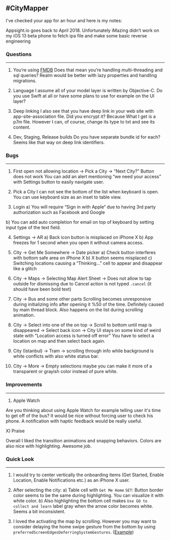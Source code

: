 #CityMapper
---

I've checked your app for an hour and here is my notes:

Appsight.io goes back to April 2018. Unfortunately iMazing didn’t work on my iOS 13 beta phone to fetch ipa file and make some basic reverse engineering

### Questions
---

1) You’re using [FMDB](https://github.com/ccgus/fmdb)
Does that mean you’re handling multi-threading and sql queries? Realm would be better with lazy properties and handling migrations.

2) Language
I assume all of your model layer is written by Objective-C. Do you use Swift at all or have some plans to use for example on the UI layer?

3) Deep linking
I also see that you have deep link in your web site with app-site-association file. 
Did you encrypt it? Because What I get is a p7m file. However I can, of course, change its type to txt and see its content.

4) Dev, Staging, Release builds
Do you have separate bundle id for each? Seems like that way on deep link identifiers.

### Bugs
---

1) First open not allowing location -> Pick a City -> “Next City?” Button does not work 
You can add an alert mentioning “we need your access” with Settings button to easily navigate user.

2) Pick a City
I can not see the bottom of the list when keyboard is open. You can use keyboard size as an inset to table view.

3) Login
a) You will require “Sign in with Apple“ due to having 3rd party authorization such as Facebook and Google

b) You can add auto completion for email on top of keyboard by setting input type of the text field.

4) Settings -> AR 
a) Back icon button is misplaced on iPhone X
b) App freezes for 1 second when you open it without camera access.

5) City -> Get Me Somewhere -> Date picker
a) Check button interferes with bottom safe area on iPhone X
b) X button seems misplaced
c) Switching locations causing a “Thinking…” cell to appear and disappear like a glitch

6) City -> Maps -> Selecting Map Alert Sheet -> Does not allow to tap outside for dismissing due to Cancel action is not typed `.cancel` (it should have been bold text)

7) City -> Bus and some other parts
Scrolling becomes unresponsive during initializing info after opening it %50 of the time. Definitely caused by main thread block. Also happens on the list during scrolling animation.

8) City -> Select into one of the on top -> Scroll to bottom until map is disappeared -> Select back icon -> City UI stays on some kind of weird state with "Location access is turned off error"
You have to select a location on map and then select back again.

9) City (Istanbul) -> Tram -> scrolling through info while background is white conflicts with also white status bar.

10) City -> More -> Empty selections maybe you can make it more of a transparent or grayish color instead of pure white.

### Improvements
---

1) Apple Watch

Are you thinking about using Apple Watch for example telling user it's time to get off of the bus? It would be nice without forcing user to check his phone. A notification with haptic feedback would be really useful.

X) Praise

Overall I liked the transition animations and snapping behaviors. 
Colors are also nice with highlighting.
Awesome job.

### Quick Look
---

1) I would try to center vertically the onboarding items (Get Started, Enable Location, Enable Notifications etc.) as an iPhone X user.

2) After selecting the city:
a) Table cell with `Get Me Home` `SET`: Button border color seems to be the same during highlighting. You can visualize it with white color.
b) Also highlighting the bottom cell makes `Use GO to collect and learn` label gray when the arrow color becomes white. Seems a bit inconsistent.

3) I loved the activating the map by scrolling. However you may want to consider delaying the home swipe gesture from the bottom by using `preferredScreenEdgesDeferringSystemGestures`. 
([Example](https://www.hackingwithswift.com/example-code/uikit/how-to-control-which-screen-edges-trigger-system-gestures-using-preferredscreenedgesdeferringsystemgestures))
